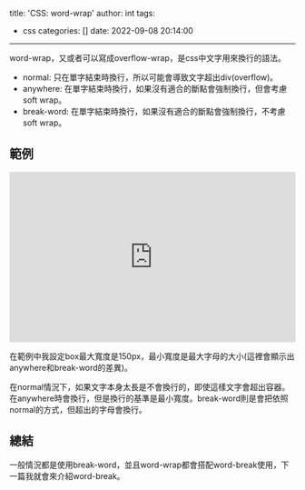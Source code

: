 title: 'CSS: word-wrap'
author: int
tags:
  - css
categories: []
date: 2022-09-08 20:14:00
---
word-wrap，又或者可以寫成overflow-wrap，是css中文字用來換行的語法。

* normal: 只在單字結束時換行，所以可能會導致文字超出div(overflow)。
* anywhere: 在單字結束時換行，如果沒有適合的斷點會強制換行，但會考慮soft wrap。
* break-word: 在單字結束時換行，如果沒有適合的斷點會強制換行，不考慮soft wrap。

## 範例

<iframe height="300" style="width: 100%;" scrolling="no" title="Untitled" src="https://codepen.io/intHuang/embed/JjvGOmz?default-tab=html%2Cresult" frameborder="no" loading="lazy" allowtransparency="true" allowfullscreen="true">
  See the Pen <a href="https://codepen.io/intHuang/pen/JjvGOmz">
  Untitled</a> by int (<a href="https://codepen.io/intHuang">@intHuang</a>)
  on <a href="https://codepen.io">CodePen</a>.
</iframe>

在範例中我設定box最大寬度是150px，最小寬度是最大字母的大小(這裡會顯示出anywhere和break-word的差異)。

在normal情況下，如果文字本身太長是不會換行的，即使這樣文字會超出容器。在anywhere時會換行，但是換行的基準是最小寬度。break-word則是會把依照normal的方式，但超出的字母會換行。

## 總結

一般情況都是使用break-word，並且word-wrap都會搭配word-break使用，下一篇我就會來介紹word-break。
